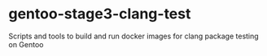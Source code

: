 gentoo-stage3-clang-test
========================

Scripts and tools to build and run docker images for clang package testing on Gentoo
